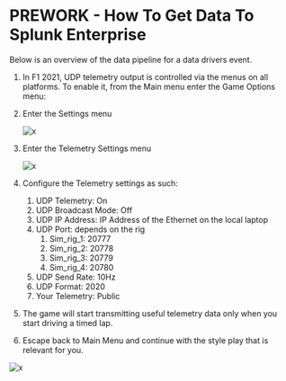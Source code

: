 # PREWORK - How To Get Data To Splunk Enterprise

Below is an overview of the data pipeline for a data drivers event.

1. In F1 2021, UDP telemetry output is controlled via the menus on all platforms. To enable it, from the Main menu enter the Game Options menu:

2. Enter the Settings menu

    ![x](RackMultipart20221106-1-vdo0mp_html_96017cff39a016b2.png)

3. Enter the Telemetry Settings menu

    ![x](RackMultipart20221106-1-vdo0mp_html_96057656df7eb5f.png)

4. Configure the Telemetry settings as such:
    1. UDP Telemetry: On
    2. UDP Broadcast Mode: Off
    3. UDP IP Address: IP Address of the Ethernet on the local laptop
    4. UDP Port: depends on the rig
        1. Sim\_rig\_1: 20777
        2. Sim\_rig\_2: 20778
        3. Sim\_rig\_3: 20779
        4. Sim\_rig\_4: 20780
    5. UDP Send Rate: 10Hz
    6. UDP Format: 2020
    7. Your Telemetry: Public

5. The game will start transmitting useful telemetry data only when you start driving a timed lap.
6. Escape back to Main Menu and continue with the style play that is relevant for you.

![x](RackMultipart20221106-1-vdo0mp_html_2b1b7d8ad315757d.png)
